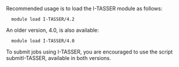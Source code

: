 Recommended usage is to load the I-TASSER module as follows:

      module load I-TASSER/4.2

An older version, 4.0, is also available:

      module load I-TASSER/4.0

To submit jobs using I-TASSER, you are encouraged to use the script
submitI-TASSER, available in both versions.
